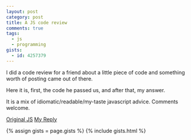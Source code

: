 ```yaml
---
layout: post
category: post
title: A JS code review
comments: true
tags:
  - js
  - programming
gists:
  - id: 4257379
---
```


I did a code review for a friend about a little piece of code and something
worth of posting came out of there.

Here it is, first, the code he passed us, and after that, my answer.

It is a mix of idiomatic/readable/my-taste javascript advice. Comments welcome.

[Original JS](https://gist.github.com/4257379/a581f50c594fee394eb896ac3f5126c15a8925e5)
[My Reply](https://gist.github.com/4257379/5803dda7543978e4575c3e398db3413f9e4f4361)


{% assign gists = page.gists %}
{% include gists.html %}

